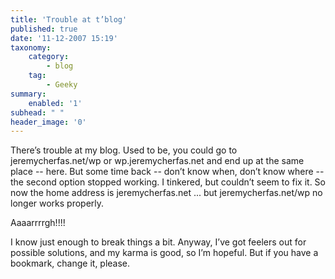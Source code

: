 ```yaml
---
title: 'Trouble at t’blog'
published: true
date: '11-12-2007 15:19'
taxonomy:
    category:
        - blog
    tag:
        - Geeky
summary:
    enabled: '1'
subhead: " "
header_image: '0'
---
```


There’s trouble at my blog. Used to be, you could go to jeremycherfas.net/wp or wp.jeremycherfas.net and end up at the same place -- here. But some time back -- don’t know when, don’t know where -- the second option stopped working. I tinkered, but couldn’t seem to fix it. So now the home address is jeremycherfas.net ... but jeremycherfas.net/wp no longer works properly.

Aaaarrrrgh!!!!

I know just enough to break things a bit. Anyway, I’ve got feelers out for possible solutions, and my karma is good, so I’m hopeful. But if you have a bookmark, change it, please.
